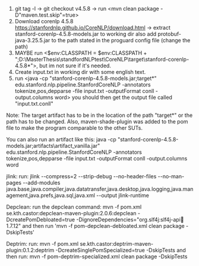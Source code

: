1. git tag -l -> git checkout v4.5.8 -> run <mvn clean package -D"maven.test.skip"=true>
2. Download corenlp 4.5.8 https://stanfordnlp.github.io/CoreNLP/download.html -> extract stanford-corenlp-4.5.8-models.jar to working dir
also add protobuf-java-3.25.5.jar to the path stated in the proguard config file (change the path)
3. MAYBE run <$env:CLASSPATH = $env:CLASSPATH + ";D:\MasterThesis\standfordNLPtest\CoreNLP\target\stanford-corenlp-4.5.8\*">, but im not sure if it's needed.
4. Create input.txt in working dir with some english text.
5. run <java -cp "stanford-corenlp-4.5.8-models.jar;target\*" edu.stanford.nlp.pipeline.StanfordCoreNLP -annotators tokenize,pos,depparse -file input.txt -outputFormat conll -output.columns word>
you should then get the output file called "input.txt.conll"

Note: The target artifact has to be in the location of the path "target\*" or the path has to be changed. Also, maven-shade-plugin was added to the pom file to make the program comparable to the other SUTs.

You can also run an artifact like this:
java -cp "stanford-corenlp-4.5.8-models.jar;artifacts\artifact_vanilla.jar" edu.stanford.nlp.pipeline.StanfordCoreNLP -annotators tokenize,pos,depparse -file input.txt -outputFormat conll -output.columns word

jlink:
run: jlink --compress=2 --strip-debug --no-header-files --no-man-pages --add-modules java.base,java.compiler,java.datatransfer,java.desktop,java.logging,java.management,java.prefs,java.sql,java.xml --output jlink-runtime

Depclean:
run the depclean command: mvn -f pom.xml se.kth.castor:depclean-maven-plugin:2.0.6:depclean -DcreatePomDebloated=true -DignoreDependencies="org.slf4j:slf4j-api:jar:1.7.12"
and then run 'mvn -f pom-depclean-debloated.xml clean package -DskipTests'

Deptrim:
run: mvn -f pom.xml se.kth.castor:deptrim-maven-plugin:0.1.2:deptrim -DcreateSinglePomSpecialized=true -DskipTests
and then run: mvn -f pom-deptrim-specialized.xml clean package -DskipTests